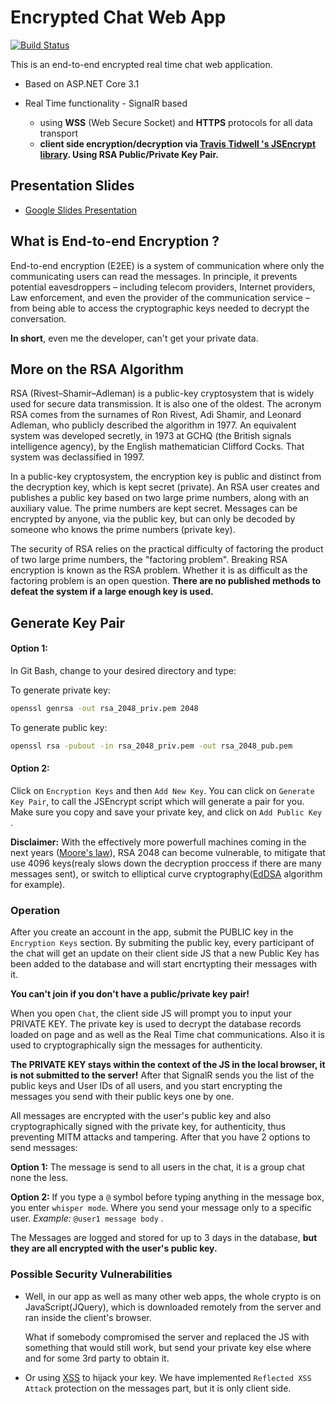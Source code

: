 ﻿# Encrypted Chat Web App 
[![Build Status](https://travis-ci.org/p4nd4ta/EncryptedChatApp.svg?branch=master)](https://travis-ci.org/p4nd4ta/EncryptedChatApp)


This is an end-to-end encrypted real time chat web application.
* Based on ASP.NET Core 3.1
* Real Time functionality - SignalR based 
 
   * using **WSS** (Web Secure Socket) and **HTTPS** protocols for all data transport
   * **client side encryption/decryption via [Travis Tidwell
's JSEncrypt library](https://github.com/travist/jsencrypt). Using RSA Public/Private Key Pair.**

## Presentation Slides
* [Google Slides Presentation](https://docs.google.com/presentation/d/1AbauGXLBdV4uF-oerZFivuX-xrY4E11HB9zsrIR7uZM/edit?usp=sharing)

## What is End-to-end Encryption ?
End-to-end encryption (E2EE) is a system of communication where only the communicating users can read the messages. In principle, it prevents potential eavesdroppers – including telecom providers, Internet providers, Law enforcement, and even the provider of the communication service – from being able to access the cryptographic keys needed to decrypt the conversation.

**In short**, even me the developer, can't get your private data.

## More on the RSA Algorithm
RSA (Rivest–Shamir–Adleman) is a public-key cryptosystem that is widely used for secure data transmission. It is also one of the oldest. The acronym RSA comes from the surnames of Ron Rivest, Adi Shamir, and Leonard Adleman, who publicly described the algorithm in 1977. An equivalent system was developed secretly, in 1973 at GCHQ (the British signals intelligence agency), by the English mathematician Clifford Cocks. That system was declassified in 1997.

In a public-key cryptosystem, the encryption key is public and distinct from the decryption key, which is kept secret (private). An RSA user creates and publishes a public key based on two large prime numbers, along with an auxiliary value. The prime numbers are kept secret. Messages can be encrypted by anyone, via the public key, but can only be decoded by someone who knows the prime numbers (private key).

The security of RSA relies on the practical difficulty of factoring the product of two large prime numbers, the "factoring problem". Breaking RSA encryption is known as the RSA problem. Whether it is as difficult as the factoring problem is an open question. **There are no published methods to defeat the system if a large enough key is used.**

## Generate Key Pair
#### Option 1:
In Git Bash, change to your desired directory and type:

To generate private key:
```bash
openssl genrsa -out rsa_2048_priv.pem 2048
```

To generate public key:
```bash
openssl rsa -pubout -in rsa_2048_priv.pem -out rsa_2048_pub.pem
```
#### Option 2:
Click on `Encryption Keys` and then `Add New Key`. You can click on `Generate Key Pair`, to call the JSEncrypt script which will generate a pair for you. Make sure you copy and save your private key, and click on `Add Public Key` .


**Disclaimer:** With the effectively more powerfull machines coming in the next years ([Moore's law](https://en.wikipedia.org/wiki/Moore%27s_law)), RSA 2048 can become vulnerable, to mitigate that use 4096 keys(realy slows down the decryption proccess if there are many messages sent), or switch to elliptical curve cryptography([EdDSA](https://en.wikipedia.org/wiki/EdDSA) algorithm for example).

### Operation
After you create an account in the app, submit the PUBLIC key in the `Encryption Keys` section.
By submiting the public key, every participant of the chat will get an update on their client side JS that a new Public Key has been added to the database and will start encrtypting their messages with it.

**You can't join if you don't have a public/private key pair!**

When you open `Chat`, the client side JS will prompt you to input your PRIVATE KEY. The private key is used to decrypt the database records loaded on page and as well as the Real Time chat communications. Also it is used to cryptographically sign the messages for authenticity.

**The PRIVATE KEY stays within the context of the JS in the local browser, it is not submitted to the server!**
After that SignalR sends you the list of the public keys and User IDs of all users, and you start encrypting the messages you send with their public keys one by one.

All messages are encrypted with the user's public key and also cryptographically signed with the private key, for authenticity, thus preventing MITM attacks and tampering.
After that you have 2 options to send messages:

**Option 1:** The message is send to all users in the chat, it is a group chat none the less.

**Option 2:** If you type a `@` symbol before typing anything in the message box, you enter `whisper mode`. Where you send your message only to a specific user. _Example:_ `@user1 message body` .

 The Messages are logged and stored for up to 3 days in the database, **but they are all encrypted with the user's public key.**


### Possible Security Vulnerabilities
* Well, in our app as well as many other web apps, the whole crypto is on JavaScript(JQuery), which is downloaded remotely from the server and ran inside the client's browser.
   
   What if somebody compromised the server and replaced the JS with something that would still work, but send your private key else where and for some 3rd party to obtain it.
* Or using [XSS](https://owasp.org/www-community/attacks/xss/) to hijack your key. We have implemented `Reflected XSS Attack` protection on the messages part, but it is only client side.
